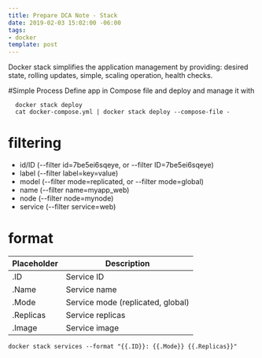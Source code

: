 ```yaml
---
title: Prepare DCA Note - Stack
date: 2019-02-03 15:02:00 -06:00
tags:
- docker
template: post
---
```


Docker stack simplifies the application management by providing: desired state, rolling updates, simple, scaling operation, health checks.
<!--more-->

#Simple Process
 Define app in Compose file and deploy and manage it with
 
~~~
  docker stack deploy
  cat docker-compose.yml | docker stack deploy --compose-file -
~~~

# filtering

 * id/ID (--filter id=7be5ei6sqeye, or --filter ID=7be5ei6sqeye)
 * label (--filter label=key=value)
 * model (--filter mode=replicated, or --filter mode=global)
 * name  (--filter name=myapp_web)
 * node (--filter node=mynode)
 * service (--filter service=web)

# format

|Placeholder|	Description|
|---|---|
|.ID	|Service ID|
|.Name	|Service name|
|.Mode	|Service mode (replicated, global)|
|.Replicas	|Service replicas|
|.Image	|Service image|

~~~
docker stack services --format "{{.ID}}: {{.Mode}} {{.Replicas}}"
~~~